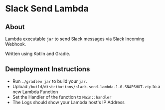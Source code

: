 # Slack Send Lambda

## About

Lambda executable `jar` to send Slack messages via Slack Incoming Webhook.

Written using Kotlin and Gradle.

## Demployment Instructions

- Run `./gradlew jar` to build your `jar`.
- Upload `/build/distributions/slack-send-lambda-1.0-SNAPSHOT.zip` to a new Lambda Function
- Set the Handler of the function to `Main::handler`
- The Logs should show your Lambda host's IP Address
